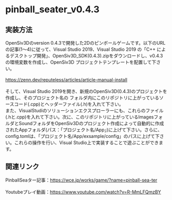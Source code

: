 # pinball_seater_v0.4.3
## 実装方法
OpenSiv3Dのversion 0.4.3で開発した2Dのピンボールゲームです。以下のURLの記事(1～4)に従って、Visual Studio 2019、Visual Studio 2019 の「C++ によるデスクトップ開発」、OpenSiv3D_SDK(0.4.3).zipをダウンロードし、v0.4.3の環境変数を作成し、OpenSiv3D プロジェクトテンプレートを配置して下さい。<br><br>
https://zenn.dev/reputeless/articles/article-manual-install<br><br>
そして、Visual Studio 2019を開き、新規のOpenSiv3D(0.4.3)のプロジェクトを作成し、そのプロジェクト名の
フォルダ内にこのリポジトリに上がっているソースコード(.cpp)とヘッダーファイル(.h)を入れて下さい。<br>
また、VisualStudiのソリューションエクスプローラーにも、これらのファイル(.hと.cpp)を入れて下さい。次に、このリポジトリに上がっているImagesフォルダとSoundフォルダをOpenSiv3Dのプロジェクト作成によって自動的に作成されたAppフォルダ(パス：「プロジェクト名/App」)に上げて下さい。さらに、config.tomlは、「プロジェクト名/App/exsample/config」のパスに上げて下さい。これらの操作を行い、Visual Studio上で実装することで遊ぶことができます。<br>
## 関連リンク
PinballSeaター記事：https://wce.jp/works/game/?name=pinball-sea-ter<br><br>
Youtubeプレイ動画：https://www.youtube.com/watch?v=R-MmLFQmzBY
